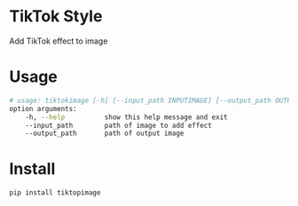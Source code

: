 # TikTok Style 

Add TikTok effect to image

# Usage

```bash
# usage: tiktokimage [-h] [--input_path INPUTIMAGE] [--output_path OUTPUTIMAGE]
option arguments:
	-h, --help          show this help message and exit
	--input_path        path of image to add effect
	--output_path       path of output image
```

# Install

``` bash
pip install tiktopimage
```

